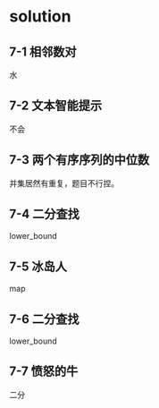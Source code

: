 # solution
## 7-1 相邻数对
水
## 7-2 文本智能提示
不会
## 7-3 两个有序序列的中位数
并集居然有重复，题目不行捏。
## 7-4 二分查找
lower_bound
## 7-5 冰岛人
map
## 7-6 二分查找
lower_bound
## 7-7 愤怒的牛
二分